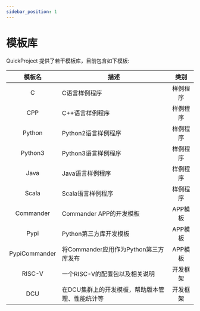 ```yaml
---
sidebar_position: 1
---
```


# 模板库

QuickProject 提供了若干模板库，目前包含如下模板:

|    模板名     | 描述                                            |   类别   |
| :-----------: | ----------------------------------------------- | :------: |
|       C       | C语言样例程序                                   | 样例程序 |
|      CPP      | C++语言样例程序                                 | 样例程序 |
|    Python     | Python2语言样例程序                             | 样例程序 |
|    Python3    | Python3语言样例程序                             | 样例程序 |
|     Java      | Java语言样例程序                                | 样例程序 |
|     Scala     | Scala语言样例程序                               | 样例程序 |
|   Commander   | Commander APP的开发模板                         | APP模板  |
|     Pypi      | Python第三方库开发模板                          | APP模板  |
| PypiCommander | 将Commander应用作为Python第三方库发布           | APP模板  |
|    RISC-V     | 一个RISC-V的配置包以及相关说明                  | 开发框架 |
|      DCU      | 在DCU集群上的开发模板，帮助版本管理、性能统计等 | 开发框架 |
